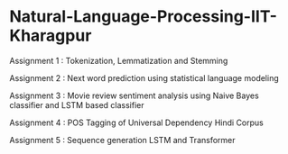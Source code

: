 # Natural-Language-Processing-IIT-Kharagpur

Assignment 1 : Tokenization, Lemmatization and Stemming

Assignment 2 : Next word prediction using statistical language modeling

Assignment 3 : Movie review sentiment analysis using Naive Bayes classifier and LSTM based classifier

Assignment 4 : POS Tagging of Universal Dependency Hindi Corpus

Assignment 5 : Sequence generation LSTM and Transformer
